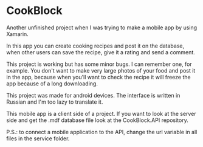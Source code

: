 # CookBlock

Another unfinished project when I was trying to make a mobile app by using Xamarin. 

In this app you can create cooking recipes and post it on the database, when other users can save the recipe, give it a rating and send a comment.

This project is working but has some minor bugs. I can remember one, for example. You don't want to make very large photos of your food and post it in the app, because when you'll want to check the recipe it will freeze the app because of a long downloading.

This project was made for android devices. The interface is written in Russian and I'm too lazy to translate it.

This mobile app is a client side of a project. If you want to look at the server side and get the .mdf database file look at the CookBlock.API repository.

P.S.: to connect a mobile application to the API, change the url variable in all files in the service folder.
